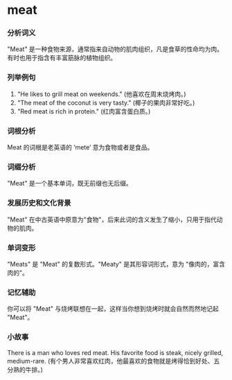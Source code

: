# meat

### 分析词义

  

"Meat" 是一种食物来源，通常指来自动物的肌肉组织，凡是食草的性命均为肉。有时也用于指含有丰富筋脉的植物组织。

  

### 列举例句

  

1.  "He likes to grill meat on weekends." (他喜欢在周末烧烤肉。)
2.  "The meat of the coconut is very tasty." (椰子的果肉非常好吃。)
3.  "Red meat is rich in protein." (红肉富含蛋白质。)

  

### 词根分析

  

Meat 的词根是老英语的 ‘mete’ 意为食物或者是食品。

  

### 词缀分析

  

"Meat" 是一个基本单词，既无前缀也无后缀。

  

### 发展历史和文化背景

  

"Meat" 在中古英语中原意为"食物"，后来此词的含义发生了缩小，只用于指代动物的肌肉。

  

### 单词变形

  

"Meats" 是 "Meat" 的复数形式。"Meaty" 是其形容词形式，意为 "像肉的，富含肉的"。

  

### 记忆辅助

  

你可以将 "Meat" 与烧烤联想在一起，这样当你想到烧烤时就会自然而然地记起 "Meat"。

  

### 小故事

  

There is a man who loves red meat. His favorite food is steak, nicely grilled, medium-rare. (有个男人非常喜欢红肉，他最喜欢的食物就是烤得恰到好处、五分熟的牛排。)
